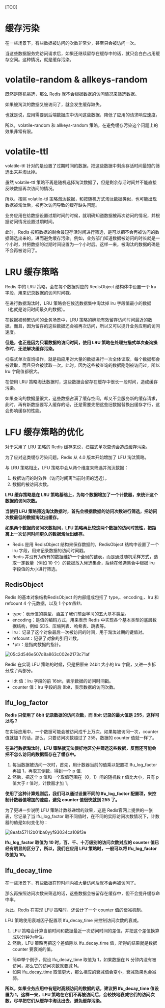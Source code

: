 [TOC]

# 缓存污染

在一些场景下，有些数据被访问的次数非常少，甚至只会被访问一次。

当这些数据服务完访问请求后，如果还继续留存在缓存中的话，就只会白白占用缓存空间。这种情况，就是缓存污染。

# volatile-random & allkeys-random

既然是随机挑选，那么 Redis 就不会根据数据的访问情况来筛选数据。

如果被淘汰的数据又被访问了，就会发生缓存缺失。

也就是说，应用需要到后端数据库中访问这些数据，降低了应用的请求响应速度。

所以，volatile-random 和 allkeys-random 策略，在避免缓存污染这个问题上的效果非常有限。

# volatile-ttl

volatile-ttl 针对的是设置了过期时间的数据，把这些数据中剩余存活时间最短的筛选出来并淘汰掉。

虽然 volatile-ttl 策略不再是随机选择淘汰数据了，但是剩余存活时间并不能直接反映数据再次访问的情况。

所以，按照 volatile-ttl 策略淘汰数据，和按随机方式淘汰数据类似，也可能出现数据被淘汰后，被再次访问导致的缓存缺失问题。

业务应用在给数据设置过期时间的时候，就明确知道数据被再次访问的情况，并根据访问情况设置过期时间。

此时，Redis 按照数据的剩余最短存活时间进行筛选，是可以把不会再被访问的数据筛选出来的，进而避免缓存污染。例如，业务部门知道数据被访问的时长就是一个小时，并把数据的过期时间设置为一个小时后。这样一来，被淘汰的数据的确是不会再被访问了。

# LRU 缓存策略

Redis 中的 LRU 策略，会在每个数据对应的 RedisObject 结构体中设置一个 lru 字段，用来记录数据的访问时间戳。

在进行数据淘汰时，LRU 策略会在候选数据集中淘汰掉 lru 字段值最小的数据（也就是访问时间最久的数据）。

在数据被频繁访问的业务场景中，LRU 策略的确能有效留存访问时间最近的数据。而且，因为留存的这些数据还会被再次访问，所以又可以提升业务应用的访问速度。

**但是，也正是因为只看数据的访问时间，使用 LRU 策略在处理扫描式单次查询操作时，无法解决缓存污染。**

扫描式单次查询操作，就是指应用对大量的数据进行一次全体读取，每个数据都会被读取，而且只会被读取一次。此时，因为这些被查询的数据刚刚被访问过，所以 lru 字段值都很大。

在使用 LRU 策略淘汰数据时，这些数据会留存在缓存中很长一段时间，造成缓存污染。

如果查询的数据量很大，这些数据占满了缓存空间，却又不会服务新的缓存请求，此时，再有新数据要写入缓存的话，还是需要先把这些旧数据替换出缓存才行，这会影响缓存的性能。

# LFU 缓存策略的优化

对于采用了 LRU 策略的 Redis 缓存来说，扫描式单次查询会造成缓存污染。

为了应对这类缓存污染问题，Redis 从 4.0 版本开始增加了 LFU 淘汰策略。

与 LRU 策略相比，LFU 策略中会从两个维度来筛选并淘汰数据：

1. 数据访问的时效性（访问时间离当前时间的远近）。
2. 数据的被访问次数。

**LFU 缓存策略是在 LRU 策略基础上，为每个数据增加了一个计数器，来统计这个数据的访问次数。**

**当使用 LFU 策略筛选淘汰数据时，首先会根据数据的访问次数进行筛选，把访问次数最低的数据淘汰出缓存。**

**如果两个数据的访问次数相同，LFU 策略再比较这两个数据的访问时效性，把距离上一次访问时间更久的数据淘汰出缓存。**

- Redis 是用 RedisObject 结构来保存数据的，RedisObject 结构中设置了一个 lru 字段，用来记录数据的访问时间戳。
- Redis 并没有为所有的数据维护一个全局的链表，而是通过随机采样方式，选取一定数量（例如 10 个）的数据放入候选集合，后续在候选集合中根据 lru 字段值的大小进行筛选。

## RedisObject

Redis 的基本对象结构RedisObject 的内部组成包括了 type,、encoding,、lru 和 refcount 4 个元数据，以及 1 个*ptr指针。*

- type：表示值的类型，涵盖了我们前面学习的五大基本类型。
- encoding：是值的编码方式，用来表示 Redis 中实现各个基本类型的底层数据结构，例如 SDS、压缩列表、哈希表、跳表等。
- lru：记录了这个对象最后一次被访问的时间，用于淘汰过期的键值对。
- refcount：记录了对象的引用计数。
- *ptr：是指向数据的指针。

![05c2d546e507d8a863c002e2173c71af](../../img/05c2d546e507d8a863c002e2173c71af.jpg)

Redis 在实现 LFU 策略的时候，只是把原来 24bit 大小的 lru 字段，又进一步拆分成了两部分。

- ldt 值：lru 字段的前 16bit，表示数据的访问时间戳。
- counter 值：lru 字段的后 8bit，表示数据的访问次数。

## lfu_log_factor

**Redis 只使用了 8bit 记录数据的访问次数，而 8bit 记录的最大值是 255，这样可以吗？**

在实际应用中，一个数据可能会被访问成千上万次。如果每被访问一次，counter 值就加 1 的话，那么，只要访问次数超过了 255，数据的 counter 值就一样了。

**在进行数据淘汰时，LFU 策略就无法很好地区分并筛选这些数据，反而还可能会把不怎么访问的数据留存在了缓存中。**

1. 每当数据被访问一次时，首先，用计数器当前的值乘以配置项 lfu_log_factor 再加 1，再取其倒数，得到一个 p 值.
2. 然后，把这个 p 值和一个取值范围在（0，1）间的随机数 r 值比大小，只有 p 值大于 r 值时，计数器才加 1。

**使用了这种计算规则后，我们可以通过设置不同的 lfu_log_factor 配置项，来控制计数器值增加的速度，避免 counter 值很快就到 255 了。**

为了更进一步说明 LFU 策略计数器递增的效果，这是 Redis官网上提供的一张表，它记录了当 lfu_log_factor 取不同值时，在不同的实际访问次数情况下，计数器的值是如何变化的：

![8eafa57112b01ba0yyf93034ca109f3e](../../img/8eafa57112b01ba0yyf93034ca109f3e.jpg)

**lfu_log_factor 取值为 10 时，百、千、十万级别的访问次数对应的 counter 值已经有明显的区分了，所以，我们在应用 LFU 策略时，一般可以将 lfu_log_factor 取值为 10。**

## lfu_decay_time

在一些场景下，有些数据在短时间内被大量访问后就不会再被访问了。

那么再按照访问次数来筛选的话，这些数据会被留存在缓存中，但不会提升缓存命中率。

为此，Redis 在实现 LFU 策略时，还设计了一个 counter 值的衰减机制。

LFU 策略使用衰减因子配置项 lfu_decay_time 来控制访问次数的衰减。

1. LFU 策略会计算当前时间和数据最近一次访问时间的差值，并把这个差值换算成以分钟为单位。
2. 然后，LFU 策略再把这个差值除以 lfu_decay_time 值，所得的结果就是数据 counter 要衰减的值。

- 简单举个例子，假设 lfu_decay_time 取值为 1，如果数据在 N 分钟内没有被访问，那么它的访问次数就要减 N。
- 如果 lfu_decay_time 取值更大，那么相应的衰减值会变小，衰减效果也会减弱。

**所以，如果业务应用中有短时高频访问的数据的话，建议把 lfu_decay_time 值设置为 1，这样一来，LFU 策略在它们不再被访问后，会较快地衰减它们的访问次数，尽早把它们从缓存中淘汰出去，避免缓存污染。**

